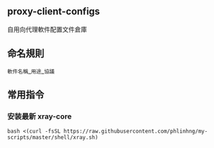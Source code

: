 ## proxy-client-configs
自用向代理軟件配置文件倉庫

## 命名規則
`軟件名稱`\_`用途`\_`協議`

## 常用指令
### 安装最新 xray-core
```
bash <(curl -fsSL https://raw.githubusercontent.com/phlinhng/my-scripts/master/shell/xray.sh)
```

